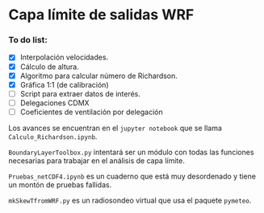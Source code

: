 # Capa límite de salidas WRF

### To do list:

- [x] Interpolación velocidades.
- [x] Cálculo de altura.
- [x] Algoritmo para calcular número de Richardson.
- [x] Gráfica 1:1 (de calibración)
- [ ] Script para extraer datos de interés.
- [ ] Delegaciones CDMX
- [ ] Coeficientes de ventilación por delegación

Los avances se encuentran en el `jupyter notebook` que se llama `Calculo_Richardson.ipynb`.

`BoundaryLayerToolbox.py` intentará ser un módulo con todas las funciones necesarias para trabajar en el análisis de capa límite.

`Pruebas_netCDF4.ipynb` es un cuaderno que está muy desordenado y tiene un montón de pruebas fallidas.

`mkSkewTfromWRF.py` es un radiosondeo virtual que usa el paquete `pymeteo`.
